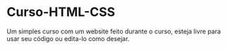 # Curso-HTML-CSS
Um simples curso com um website feito durante o curso, esteja livre para usar seu código ou edita-lo como desejar.
